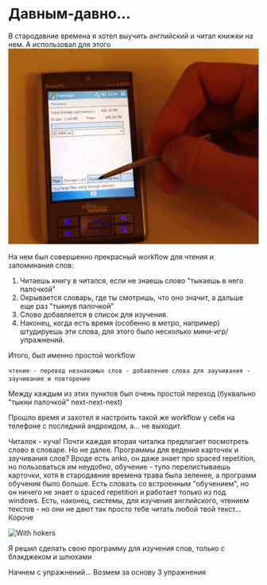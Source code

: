 # Давным-давно...
В стародавние времена я хотел выучить английский и читал книжки на нем. 
А использовал для этого ![Pocket loox](pocket-loox.png)

На нем был совершенно прекрасный workflow для чтения и запоминания слов: 

1. Читаешь книгу в читался, если не знаешь слово "тыкаешь в него палочкой" 
2. Окрывается словарь, где ты смотришь, что оно значит, а дальше еще раз "тыкнув палочкой" 
3. Слово добавляется в список для изучения. 
4. Наконец, когда есть время (особенно в метро, например) штудируешь эти слова, для этого было несколько мини-игр/упражнений. 

Итого, был именно простой workflow 

```
чтение - перевод незнакомых слов - добавление слова для заучивания - заучивание и повторение
```
Между каждым из этих пунктов был очень простой переход (буквально "тыкни палочкой" next-next-next)

Прошло время и захотел я настроить такой же workflow у себя на телефоне с последний андроидом, а... не выходит. 

Читалок - куча! Почти каждая вторая читалка предлагает посмотреть слово в словаре. Но не далее. 
Программы для ведения карточек и заучивания слов? Вроде есть anko, он даже знает про spaced repetition, но пользоваться им неудобно, обучение - тупо перелистываешь карточки, хотя в стародавние времена трава была зеленее, а программ обучения было больше. Есть словать со встроенным "обучением", но он ничего не знает о spaced repetition и работает только из под windows. Есть, наконец, 
системы, для изучения английского, чтением текстов - но они не дают так просто тебе читать любой твой текст... Короче

![With hokers](https://uproxx.files.wordpress.com/2014/11/bendertheoffender.jpg?quality=100&w=650)

Я решил сделать свою программу для изучения слов, только с блэкджеком и шлюхами

Начнем с упражнений... Возмем за основу 3 упражнения



